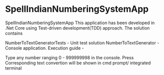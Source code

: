 # SpellIndianNumberingSystemApp
SpellIndianNumberingSystemApp
This application has been developed in .Net Core using Test-driven development(TDD) approach. The solution contains

NumberToTextGeneratorTests - Unit test solution
NumberToTextGenerator - Console application.
Execution guide -

Type any number ranging 0 - 999999998 in the console.
Press
Corresponding text convertion will be shown in cmd prompt/ integrated terminal
